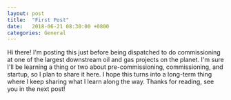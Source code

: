 ```yaml
---
layout: post
title:  "First Post"
date:   2018-06-21 08:30:00 +0800
categories: General
---
```

Hi there! I'm posting this just before being dispatched to do commissioning at one of the largest downstream oil and gas projects on the planet. I'm sure I'll be learning a thing or two about pre-commissioning, commissioning, and startup, so I plan to share it here. I hope this turns into a long-term thing where I keep sharing what I learn along the way. Thanks for reading, see you in the next post!
